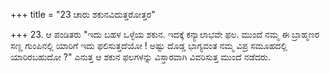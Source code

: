 +++
title = "23 ಚಾರು ಶಕುನವಿದುತ್ತರೋತ್ತರ"

+++
23. ಆ ಪಂಡಿತರು  "ಇದು ಬಹಳ ಒಳ್ಳೆಯ ಶಕುನ. ಇದಕ್ಕೆ ಕನ್ಯಾಲಾಭವೇ ಫಲ. ಮುಂದೆ ನಮ್ಮ ಈ ಬ್ರಾಹ್ಮಣರ ಸಣ್ಣ ಗುಂಪಿನಲ್ಲಿ ಯಾರಿಗೆ ಇದು ಫಲಿಸುತ್ತದೆಯೋ ! ಅಷ್ಟು ದೊಡ್ಡ ಭಾಗ್ಯವಂತ ನಮ್ಮ ವಿಪ್ರ ಸಮೂಹದಲ್ಲಿ ಯಾರಿರಬಹುದೋ ?" ಎನುತ್ತ ಆ ಶಕುನ ಫಲಗಳನ್ನು ವಿಸ್ತಾರವಾಗಿ ವಿವರಿಸುತ್ತ ಮುಂದೆ ನಡೆದರು.